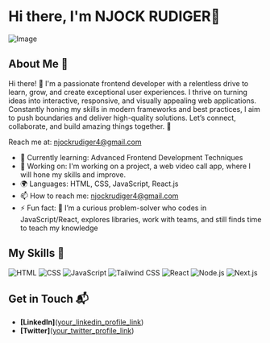 # Hi there, I'm NJOCK RUDIGER👋

![Image](https://github.com/user-attachments/assets/dc9ebd1a-5e6b-4b0f-a5c6-50b46e93ade5)

## About Me 🚀

Hi there! 👋 I'm a passionate frontend developer with a relentless drive to learn, grow, and create exceptional user experiences. I thrive on turning ideas into interactive, responsive, and visually appealing web applications. Constantly honing my skills in modern frameworks and best practices, I aim to push boundaries and deliver high-quality solutions. Let’s connect, collaborate, and build amazing things together. 🚀

Reach me at: njockrudiger4@gmail.com

- 🌱 Currently learning: Advanced Frontend Development Techniques
- 🔭 Working on:  I'm working on a project, a web video call app, where I will hone my skills and improve. 
- 🌍 Languages: HTML, CSS, JavaScript, React.js
- 📫 How to reach me: njockrudiger4@gmail.com
- ⚡ Fun fact: 🧠 I’m a curious problem-solver who codes in JavaScript/React, explores libraries, work with teams, and still finds time to teach my knowledge

## My Skills 🧠

![HTML](https://img.shields.io/badge/-HTML-E34F26?style=flat-square&logo=html5&logoColor=white)
![CSS](https://img.shields.io/badge/-CSS-1572B6?style=flat-square&logo=css3&logoColor=white)
![JavaScript](https://img.shields.io/badge/-JavaScript-F7DF1E?style=flat-square&logo=javascript&logoColor=black)
![Tailwind CSS](https://img.shields.io/badge/-Tailwind-339933?style=flat-square&logo=tailwind&logoColor=white)
![React](https://img.shields.io/badge/-React-61DAFB?style=flat-square&logo=react&logoColor=black)
![Node.js](https://img.shields.io/badge/-Node.js-339933?style=flat-square&logo=node.js&logoColor=white)
![Next.js](https://img.shields.io/badge/-Next.js-339933?style=flat-square&logo=next.js&logoColor=white)



## Get in Touch 📬

- **[LinkedIn]**([your_linkedin_profile_link](https://www.linkedin.com/in/rudiger-njock/))
- **[Twitter]**([your_twitter_profile_link](https://x.com/rudiger479))

